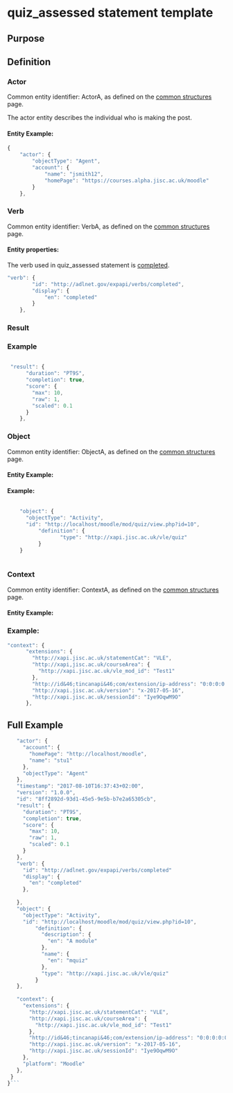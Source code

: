 # quiz_assessed statement template

## Purpose

## Definition

### Actor
Common entity identifier:  ActorA, as defined on the [common structures](/common_structures.md#actora) page.

The actor entity describes the individual who is making the post.

#### Entity Example:


``` Javascript
{
    "actor": {
        "objectType": "Agent",
        "account": {
            "name": "jsmith12",
            "homePage": "https://courses.alpha.jisc.ac.uk/moodle"
        }
    },
```

### Verb
Common entity identifier: VerbA, as defined on the [common structures](/common_structures.md#verba) page.

#### Entity properties:
The verb used in quiz_assessed statement is [completed](/vocabulary.md#verbs).

``` javascript
"verb": {
        "id": "http://adlnet.gov/expapi/verbs/completed",
        "display": {
            "en": "completed"
        }
    },
``` 

### Result

### Example

``` javascript 

 "result": {
      "duration": "PT9S",
      "completion": true,
      "score": {
        "max": 10,
        "raw": 1,
        "scaled": 0.1
      }
    },

```

### Object
Common entity identifier: ObjectA, as defined on the [common structures](/common_structures.md#objecta) page.


#### Entity Example:


#### Example:

``` javascript

    "object": {
	  "objectType": "Activity",
      "id": "http://localhost/moodle/mod/quiz/view.php?id=10",
		  "definition": {
			     "type": "http://xapi.jisc.ac.uk/vle/quiz"
		  }
    }
		
```

### Context
Common entity identifier: ContextA, as defined on the [common structures](/common_structures.md#contexta) page. 

#### Entity Example:


### Example:

``` javascript
"context": {
      "extensions": {
        "http://xapi.jisc.ac.uk/statementCat": "VLE",
        "http://xapi,jisc.ac.uk/courseArea": {
          "http://xapi.jisc.ac.uk/vle_mod_id": "Test1"
        },
        "http://id&46;tincanapi&46;com/extension/ip-address": "0:0:0:0:0:0:0:1",
        "http://xapi.jisc.ac.uk/version": "x-2017-05-16",
        "http://xapi.jisc.ac.uk/sessionId": "Iye9OqwM9O"
      },
```

## Full Example

 ``` javascript
    "actor": {
      "account": {
        "homePage": "http://localhost/moodle",
        "name": "stu1"
      },
      "objectType": "Agent"
    },
    "timestamp": "2017-08-10T16:37:43+02:00",
    "version": "1.0.0",
    "id": "8ff2892d-93d1-45e5-9e5b-b7e2a65305cb",
    "result": {
      "duration": "PT9S",
      "completion": true,
      "score": {
        "max": 10,
        "raw": 1,
        "scaled": 0.1
      }
    },
    "verb": {
      "id": "http://adlnet.gov/expapi/verbs/completed"
      "display": {
        "en": "completed"
      },
      
    },
    "object": {
	  "objectType": "Activity",
      "id": "http://localhost/moodle/mod/quiz/view.php?id=10",
		  "definition": {
			"description": {
			  "en": "A module"
			},
			"name": {
			  "en": "mquiz"
			},
			"type": "http://xapi.jisc.ac.uk/vle/quiz"
		  }
    },
		
	"context": {
      "extensions": {
        "http://xapi.jisc.ac.uk/statementCat": "VLE",
        "http://xapi.jisc.ac.uk/courseArea": {
          "http://xapi.jisc.ac.uk/vle_mod_id": "Test1"
        },
        "http://id&46;tincanapi&46;com/extension/ip-address": "0:0:0:0:0:0:0:1",
        "http://xapi.jisc.ac.uk/version": "x-2017-05-16",
        "http://xapi.jisc.ac.uk/sessionId": "Iye9OqwM9O"
      },
      "platform": "Moodle"
    },
  }
}```